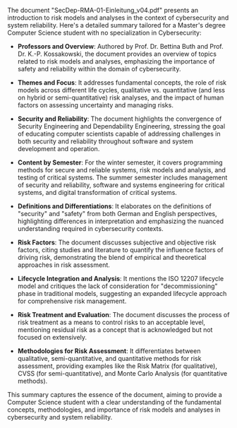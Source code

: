 The document "SecDep-RMA-01-Einleitung_v04.pdf" presents an introduction to risk models and analyses in the context of cybersecurity and system reliability. Here's a detailed summary tailored for a Master's degree Computer Science student with no specialization in Cybersecurity:

- **Professors and Overview**: Authored by Prof. Dr. Bettina Buth and Prof. Dr. K.-P. Kossakowski, the document provides an overview of topics related to risk models and analyses, emphasizing the importance of safety and reliability within the domain of cybersecurity.

- **Themes and Focus**: It addresses fundamental concepts, the role of risk models across different life cycles, qualitative vs. quantitative (and less on hybrid or semi-quantitative) risk analyses, and the impact of human factors on assessing uncertainty and managing risks.

- **Security and Reliability**: The document highlights the convergence of Security Engineering and Dependability Engineering, stressing the goal of educating computer scientists capable of addressing challenges in both security and reliability throughout software and system development and operation.

- **Content by Semester**: For the winter semester, it covers programming methods for secure and reliable systems, risk models and analysis, and testing of critical systems. The summer semester includes management of security and reliability, software and systems engineering for critical systems, and digital transformation of critical systems.

- **Definitions and Differentiations**: It elaborates on the definitions of "security" and "safety" from both German and English perspectives, highlighting differences in interpretation and emphasizing the nuanced understanding required in cybersecurity contexts.

- **Risk Factors**: The document discusses subjective and objective risk factors, citing studies and literature to quantify the influence factors of driving risk, demonstrating the blend of empirical and theoretical approaches in risk assessment.

- **Lifecycle Integration and Analysis**: It mentions the ISO 12207 lifecycle model and critiques the lack of consideration for "decommissioning" phase in traditional models, suggesting an expanded lifecycle approach for comprehensive risk management.

- **Risk Treatment and Evaluation**: The document discusses the process of risk treatment as a means to control risks to an acceptable level, mentioning residual risk as a concept that is acknowledged but not focused on extensively.

- **Methodologies for Risk Assessment**: It differentiates between qualitative, semi-quantitative, and quantitative methods for risk assessment, providing examples like the Risk Matrix (for qualitative), CVSS (for semi-quantitative), and Monte Carlo Analysis (for quantitative methods).

This summary captures the essence of the document, aiming to provide a Computer Science student with a clear understanding of the fundamental concepts, methodologies, and importance of risk models and analyses in cybersecurity and system reliability.